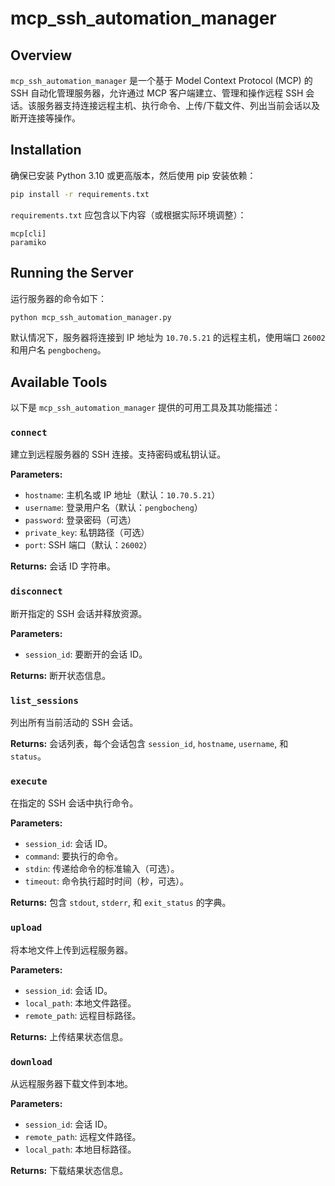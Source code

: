 # mcp_ssh_automation_manager

## Overview

`mcp_ssh_automation_manager` 是一个基于 Model Context Protocol (MCP) 的 SSH 自动化管理服务器，允许通过 MCP 客户端建立、管理和操作远程 SSH 会话。该服务器支持连接远程主机、执行命令、上传/下载文件、列出当前会话以及断开连接等操作。

## Installation

确保已安装 Python 3.10 或更高版本，然后使用 pip 安装依赖：

```bash
pip install -r requirements.txt
```

`requirements.txt` 应包含以下内容（或根据实际环境调整）：

```
mcp[cli]
paramiko
```

## Running the Server

运行服务器的命令如下：

```bash
python mcp_ssh_automation_manager.py
```

默认情况下，服务器将连接到 IP 地址为 `10.70.5.21` 的远程主机，使用端口 `26002` 和用户名 `pengbocheng`。

## Available Tools

以下是 `mcp_ssh_automation_manager` 提供的可用工具及其功能描述：

### `connect`

建立到远程服务器的 SSH 连接。支持密码或私钥认证。

**Parameters:**
- `hostname`: 主机名或 IP 地址（默认：`10.70.5.21`）
- `username`: 登录用户名（默认：`pengbocheng`）
- `password`: 登录密码（可选）
- `private_key`: 私钥路径（可选）
- `port`: SSH 端口（默认：`26002`）

**Returns:** 会话 ID 字符串。

### `disconnect`

断开指定的 SSH 会话并释放资源。

**Parameters:**
- `session_id`: 要断开的会话 ID。

**Returns:** 断开状态信息。

### `list_sessions`

列出所有当前活动的 SSH 会话。

**Returns:** 会话列表，每个会话包含 `session_id`, `hostname`, `username`, 和 `status`。

### `execute`

在指定的 SSH 会话中执行命令。

**Parameters:**
- `session_id`: 会话 ID。
- `command`: 要执行的命令。
- `stdin`: 传递给命令的标准输入（可选）。
- `timeout`: 命令执行超时时间（秒，可选）。

**Returns:** 包含 `stdout`, `stderr`, 和 `exit_status` 的字典。

### `upload`

将本地文件上传到远程服务器。

**Parameters:**
- `session_id`: 会话 ID。
- `local_path`: 本地文件路径。
- `remote_path`: 远程目标路径。

**Returns:** 上传结果状态信息。

### `download`

从远程服务器下载文件到本地。

**Parameters:**
- `session_id`: 会话 ID。
- `remote_path`: 远程文件路径。
- `local_path`: 本地目标路径。

**Returns:** 下载结果状态信息。